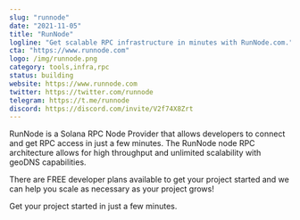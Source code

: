 ```yaml
---
slug: "runnode"
date: "2021-11-05"
title: "RunNode"
logline: "Get scalable RPC infrastructure in minutes with RunNode.com."
cta: "https://www.runnode.com"
logo: /img/runnode.png
category: tools,infra,rpc
status: building
website: https://www.runnode.com
twitter: https://twitter.com/runnode
telegram: https://t.me/runnode
discord: https://discord.com/invite/V2f74X8Zrt
---
```


RunNode is a Solana RPC Node Provider that allows developers to connect and get RPC access in just a few minutes. The RunNode node RPC architecture allows for high throughput and unlimited scalability with geoDNS capabilities. 

There are FREE developer plans available to get your project started and we can help you scale as necessary as your project grows!

Get your project started in just a few minutes. 
